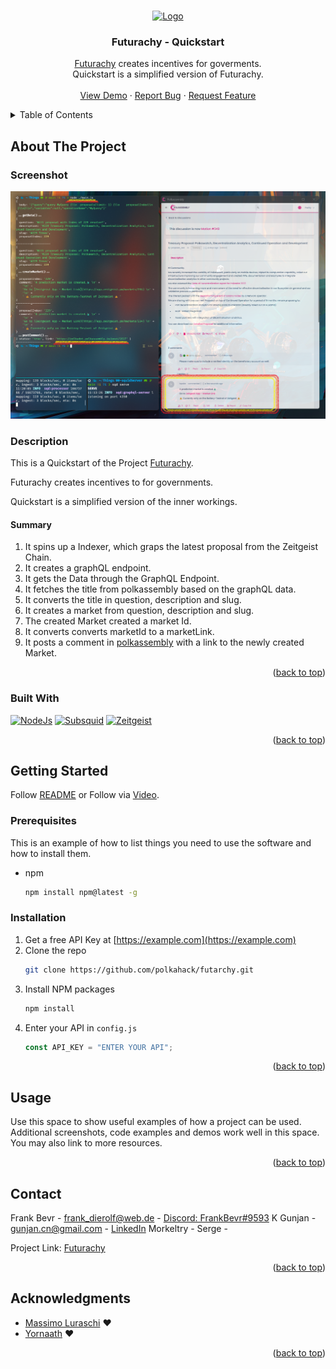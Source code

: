 <a name="readme-top"></a>

<br />
<div align="center">
  <a href="https://github.com/polkahack/futarchy">
    <img src="https://www.polkadotglobalseries.com/wp-content/uploads/2022/12/KV-logo.png" alt="Logo" width="80" height="80">
  </a>

<h3 align="center">Futurachy - Quickstart</h3>
  <p align="center">
    <a href="https://github.com/polkahack/futarchy">Futurachy</a> creates incentives for goverments. </a>
    <br />
    Quickstart is a simplified version of Futurachy.
    <br />
    <br />
    <a href="https://youtu.be/ue22iS_N0MU" name="demo">View Demo</a>
    ·
    <a href="https://github.com/PolkaHack/futarchy/issues">Report Bug</a>
    ·
    <a href="https://github.com/polkahack/futarchy/issues">Request Feature</a>
  </p>
</div>

<details>
  <summary>Table of Contents</summary>
  <ol>
    <li>
      <a href="#about-the-project">About The Project</a>
      <ul>
        <li><a href="#Screenshot">Screenshot</a></li>
        <li><a href="#Description">Description</a></li>
        <li><a href="#TLDR">TLDR</a></li>
        <li><a href="#built-with">Built With</a></li>
      </ul>
    </li>
    <li>
      <a href="#getting-started">Getting Started</a>
      <ul>
        <li><a href="#prerequisites">Prerequisites</a></li>
        <li><a href="#installation">Installation</a></li>
      </ul>
    </li>
    <li><a href="#usage">Usage</a></li>
    <li><a href="#contact">Contact</a></li>
    <li><a href="#acknowledgments">Acknowledgments</a></li>
  </ol>
</details>

## About The Project

### Screenshot
![screenshot](./screenshot.png)

### Description
This is a Quickstart of the Project [Futurachy](https://github.com/PolkaHack/futarchy).

Futurachy creates incentives to for governments.

Quickstart is a simplified version of the inner workings.

#### Summary
1. It spins up a Indexer, which graps the latest proposal from the Zeitgeist Chain. 
2. It creates a graphQL endpoint. 
3. It gets the Data through the GraphQL Endpoint. 
4. It fetches the title from polkassembly based on the graphQL data.
5. It converts the title in question, description and slug. 
6. It creates a market from question, description and slug.
7. The created Market created a market Id.
8. It converts converts marketId to a marketLink.
8. It posts a comment in [polkassembly](https://polkadot.polkassembly.io/) with a link to the newly created Market.

<p align="right">(<a href="#readme-top">back to top</a>)</p>

### Built With

 [![NodeJs][nodejs]][nodejs-url]
 [![Subsquid][subsquid]][subsquid-url]
 [![Zeitgeist][zeitgeist]][zeitgeist-url]

<p align="right">(<a href="#readme-top">back to top</a>)</p>

## Getting Started

Follow [README](https://github.com/PolkaHack/Things/blob/main/README.md) or Follow via [Video](https://youtu.be/ue22iS_N0MU). 

### Prerequisites

This is an example of how to list things you need to use the software and how to install them.

- npm
  ```sh
  npm install npm@latest -g
  ```

### Installation

1. Get a free API Key at [https://example.com](https://example.com)
2. Clone the repo
   ```sh
   git clone https://github.com/polkahack/futarchy.git
   ```
3. Install NPM packages
   ```sh
   npm install
   ```
4. Enter your API in `config.js`
   ```js
   const API_KEY = "ENTER YOUR API";
   ```

<p align="right">(<a href="#readme-top">back to top</a>)</p>

## Usage

Use this space to show useful examples of how a project can be used. Additional screenshots, code examples and demos work well in this space. You may also link to more resources.

<p align="right">(<a href="#readme-top">back to top</a>)</p>

## Contact

Frank Bevr - frank_dierolf@web.de - [Discord: FrankBevr#9593]()
K Gunjan - gunjan.cn@gmail.com - [LinkedIn](https://in.linkedin.com/in/gunjan321)
Morkeltry -
Serge -

Project Link: [Futurachy](https://github.com/polkahack/futarchy)

<p align="right">(<a href="#readme-top">back to top</a>)</p>

## Acknowledgments

- [Massimo Luraschi](https://github.com/RaekwonIII) :heart:
- [Yornaath](https://github.com/yornaath) :heart:

<p align="right">(<a href="#readme-top">back to top</a>)</p>

<!-- MARKDOWN LINKS & IMAGES -->

[product-screenshot]: images/screenshot.png
[nodejs]: https://img.shields.io/badge/Node.js-43853D?style=for-the-badge&logo=node.js&logoColor=white
[nodejs-url]: https://nodejs.org
[zeitgeist]: https://img.shields.io/badge/Zeitgeist-Parachain-black?style=for-the-badge&logo=polkadot
[zeitgeist-url]: https://zeitgeist.pm/
[subsquid]: https://img.shields.io/badge/Subsquid-ChainIndexer-black?style=for-the-badge&logo=OctopusDeploy
[subsquid-url]: https://www.subsquid.io/
